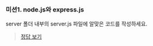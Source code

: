 ### 미션1. node.js와 express.js

server 폴더 내부의 server.js 파일에 알맞은 코드를 작성하세요.

> [정답 보기](https://github.com/hbin12212/one-bite2/tree/main/day11/mission/answer)
